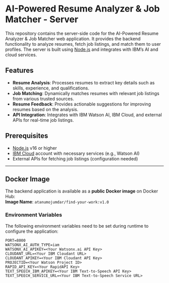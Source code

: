 # AI-Powered Resume Analyzer & Job Matcher - Server

This repository contains the server-side code for the AI-Powered Resume Analyzer & Job Matcher web application. It provides the backend functionality to analyze resumes, fetch job listings, and match them to user profiles. The server is built using [Node.js](https://nodejs.org/) and integrates with IBM’s AI and cloud services.

## Features
- **Resume Analysis**: Processes resumes to extract key details such as skills, experience, and qualifications.
- **Job Matching**: Dynamically matches resumes with relevant job listings from various trusted sources.
- **Resume Feedback**: Provides actionable suggestions for improving resumes based on the analysis.
- **API Integration**: Integrates with IBM Watson AI, IBM Cloud, and external APIs for real-time job listings.

## Prerequisites
- [Node.js](https://nodejs.org/en/) v16 or higher
- [IBM Cloud](https://www.ibm.com/cloud/) account with necessary services (e.g., Watson AI)
- External APIs for fetching job listings (configuration needed)

---

## Docker Image

The backend application is available as a **public Docker image** on Docker Hub:  
**Image Name**: `atanumojumdar/find-your-work:v1.0`

### Environment Variables

The following environment variables need to be set during runtime to configure the application:

```env
PORT=8000
WATSONX_AI_AUTH_TYPE=iam
WATSONX_AI_APIKEY=<Your Watsonx.ai API Key>
CLOUDANT_URL=<Your IBM Cloudant URL>
CLOUDANT_APIKEY=<Your IBM Cloudant API Key>
PROJECTID=<Your Watson Project ID>
RAPID_API_KEY=<Your RapidAPI Key>
TEXT_SPEECH_IBM_APIKEY=<Your IBM Text-to-Speech API Key>
TEXT_SPEECH_SERVICE_URL=<Your IBM Text-to-Speech Service URL>
